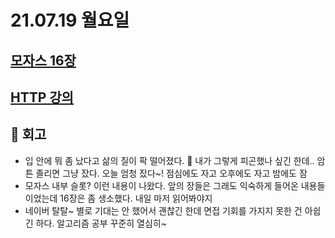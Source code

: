 # 21.07.19 월요일

## [모자스 16장](https://www.notion.so/16-d28d20399fc84be5bec141a1d675f848)

## [HTTP 강의](https://www.notion.so/HTTP-HTTP-e592323af0f3484e844101c732586c83)

## 🤒 회고

- 입 안에 뭐 좀 났다고 삶의 질이 팍 떨어졌다. 🥺 내가 그렇게 피곤했나 싶긴 한데.. 암튼 졸리면 그냥 잤다. 오늘 엄청 잤다~! 점심에도 자고 오후에도 자고 밤에도 잠
- 모자스 내부 슬롯? 이런 내용이 나왔다. 앞의 장들은 그래도 익숙하게 들어온 내용들이었는데 16장은 좀 생소했다. 내일 마저 읽어봐야지
- 네이버 탈탈~ 별로 기대는 안 했어서 괜찮긴 한데 면접 기회를 가지지 못한 건 아쉽긴 하다. 알고리즘 공부 꾸준히 열심히~
